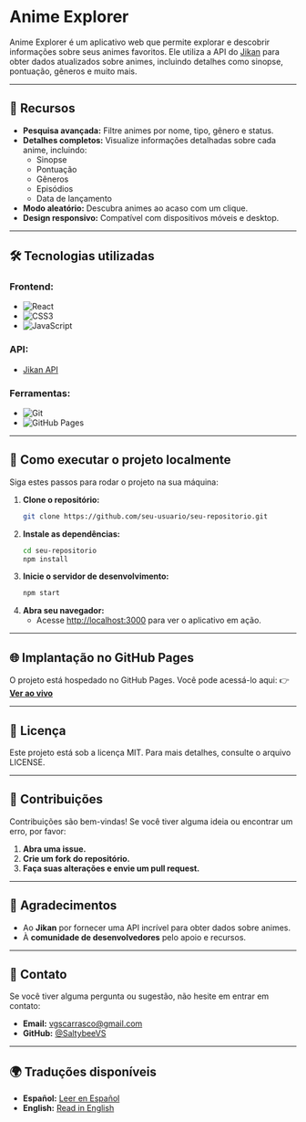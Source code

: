 # Anime Explorer

Anime Explorer é um aplicativo web que permite explorar e descobrir informações sobre seus animes favoritos. Ele utiliza a API do [Jikan](https://jikan.moe/) para obter dados atualizados sobre animes, incluindo detalhes como sinopse, pontuação, gêneros e muito mais.

---

## 🚀 Recursos

- **Pesquisa avançada:** Filtre animes por nome, tipo, gênero e status.
- **Detalhes completos:** Visualize informações detalhadas sobre cada anime, incluindo:
  - Sinopse
  - Pontuação
  - Gêneros
  - Episódios
  - Data de lançamento
- **Modo aleatório:** Descubra animes ao acaso com um clique.
- **Design responsivo:** Compatível com dispositivos móveis e desktop.

---

## 🛠️ Tecnologias utilizadas

### **Frontend:**
- ![React](https://img.shields.io/badge/React-20232A?style=for-the-badge&logo=react&logoColor=61DAFB)
- ![CSS3](https://img.shields.io/badge/CSS3-1572B6?style=for-the-badge&logo=css3&logoColor=white)
- ![JavaScript](https://img.shields.io/badge/JavaScript-F7DF1E?style=for-the-badge&logo=javascript&logoColor=black)

### **API:**
- [Jikan API](https://jikan.moe/)

### **Ferramentas:**
- ![Git](https://img.shields.io/badge/Git-F05032?style=for-the-badge&logo=git&logoColor=white)
- ![GitHub Pages](https://img.shields.io/badge/GitHub_Pages-222222?style=for-the-badge&logo=github&logoColor=white)

---

## 🚀 Como executar o projeto localmente

Siga estes passos para rodar o projeto na sua máquina:

1. **Clone o repositório:**
   ```bash
   git clone https://github.com/seu-usuario/seu-repositorio.git
   ```
2. **Instale as dependências:**
   ```bash
   cd seu-repositorio
   npm install
   ```
3. **Inicie o servidor de desenvolvimento:**
   ```bash
   npm start
   ```
4. **Abra seu navegador:**
   - Acesse [http://localhost:3000](http://localhost:3000) para ver o aplicativo em ação.

---

## 🌐 Implantação no GitHub Pages

O projeto está hospedado no GitHub Pages. Você pode acessá-lo aqui:
👉 **[Ver ao vivo](#)**

---

## 📄 Licença

Este projeto está sob a licença MIT. Para mais detalhes, consulte o arquivo LICENSE.

---

## 🤝 Contribuições

Contribuições são bem-vindas! Se você tiver alguma ideia ou encontrar um erro, por favor:

1. **Abra uma issue.**
2. **Crie um fork do repositório.**
3. **Faça suas alterações e envie um pull request.**

---

## 🙌 Agradecimentos

- Ao **Jikan** por fornecer uma API incrível para obter dados sobre animes.
- À **comunidade de desenvolvedores** pelo apoio e recursos.

---

## 📧 Contato

Se você tiver alguma pergunta ou sugestão, não hesite em entrar em contato:

- **Email:** vgscarrasco@gmail.com
- **GitHub:** [@SaltybeeVS](https://github.com/SaltybeeVS)

---

## 🌍 Traduções disponíveis

- **Español:** [Leer en Español](#)
- **English:** [Read in English](#)

